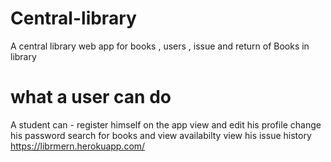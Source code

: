# Central-library
A central library web app for books , users , issue and return of Books in library 

# what a user can do
A student can -
   register himself on the app
   view and edit his profile
   change his password
   search for books and view availabilty
   view his issue history
 https://librmern.herokuapp.com/
 

